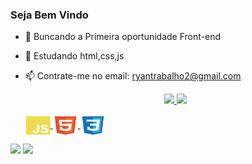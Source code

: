 ### Seja Bem Vindo


- 🔭 Buncando a Primeira oportunidade Front-end
- 🌱 Estudando html,css,js
- 📫 Contrate-me no email: ryantrabalho2@gmail.com

  <div align="center">
    <a href="https://github.com/ryanp2dev">
    <img height="170em" src="https://github-readme-stats.vercel.app/api?username=ryanp2dev&show_icons=true&theme=dracula&include_all_commits=true&count_private=true"/>
    <img height="170em" src="https://github-readme-stats.vercel.app/api/top-langs/?username=ryanp2dev&layout=compact&langs_count=7&theme=dracula"/>
  </div>

   <div style="display: inline_block;whith:200px"><br>
    <img align="center" alt="ryan-Js" height="30" width="40" src="https://raw.githubusercontent.com/devicons/devicon/master/icons/javascript/javascript-plain.svg">
    <img align="center" alt="ryan-HTML" height="30" width="40" src="https://raw.githubusercontent.com/devicons/devicon/master/icons/html5/html5-original.svg">
    <img align="center" alt="ryan-CSS" height="30" width="40" src="https://raw.githubusercontent.com/devicons/devicon/master/icons/css3/css3-original.svg">

  </div>


<div> 
  <a href="https://instagram.com/rafaballerini" target="_blank"><img src="https://img.shields.io/badge/-Instagram-%23E4405F?style=for-the-badge&logo=instagram&logoColor=white" target="_blank"></a>
  <a href="https://www.linkedin.com/in/rafaella-ballerini-45875016a" target="_blank"><img src="https://img.shields.io/badge/-LinkedIn-%230077B5?style=for-the-badge&logo=linkedin&logoColor=white" target="_blank"></a> 
 
  
 
</div>

